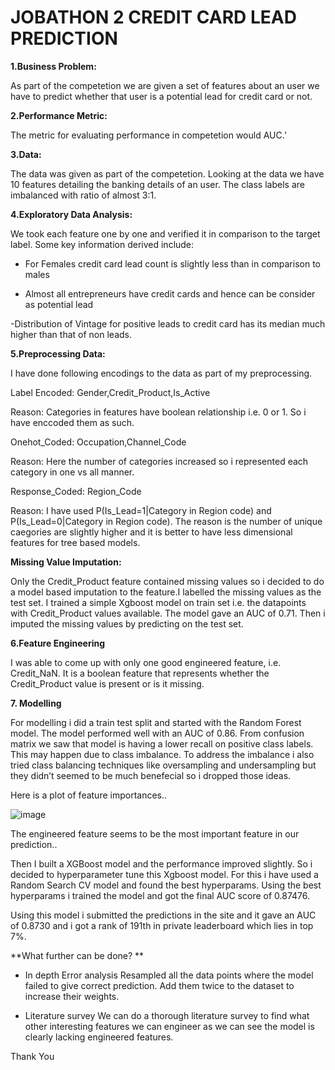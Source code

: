# JOBATHON 2 CREDIT CARD LEAD PREDICTION

**1.Business Problem:**

As part of the competetion we are given a set of features about an user we have to predict whether that user is a potential lead for credit card or not.

**2.Performance Metric:**

The metric for evaluating performance in competetion would AUC.’

**3.Data:**

The data was given as part of the competetion. Looking at the data we have 10 features detailing the banking details of an user. The class labels are imbalanced with ratio of almost 3:1. 


**4.Exploratory Data Analysis:**

We took each feature one by one and verified it in comparison to the target label. Some key  information derived include:

- For Females credit card lead count is slightly less than in comparison to males

- Almost all entrepreneurs have credit cards and hence can be consider as potential lead

-Distribution of Vintage for positive leads to credit card has its median much higher than that of non leads.

**5.Preprocessing Data:**

I have done following encodings to the data as part of my preprocessing.

Label Encoded: Gender,Credit_Product,Is_Active

Reason: Categories in features have boolean relationship i.e. 0 or 1. So i have enccoded them as such.

Onehot_Coded: Occupation,Channel_Code

Reason: Here the number of categories increased so i represented each category in one vs all manner.

Response_Coded: Region_Code

Reason: I have used P(Is_Lead=1|Category in Region code) and P(Is_Lead=0|Category in Region code). The reason is the number of unique caegories are slightly higher and it is better to have less dimensional features for tree based models.



**Missing Value Imputation:**

Only the Credit_Product feature contained missing values so i decided to do a model based imputation to the feature.I labelled the missing values as the test set. I trained a simple Xgboost model on train set i.e. the datapoints with Credit_Product values available. The model gave an AUC of 0.71. Then i imputed the missing values by predicting on the test set.

**6.Feature Engineering**

I was able to come up with only one good engineered feature, i.e. Credit_NaN. It is a boolean feature that represents whether the Credit_Product value is present or is it missing.

**7. Modelling**

For modelling i did a train test split and started with the Random Forest model. The model performed well with an AUC of 0.86. From confusion matrix we saw that model is having a lower recall on positive class labels. This may happen due to class imbalance. To address the imbalance i also tried class balancing techniques like oversampling and undersampling but they didn’t seemed to be much benefecial so i dropped those ideas.

Here is a plot of feature importances..

![image](https://user-images.githubusercontent.com/77936888/120152468-266c6980-c20b-11eb-83b8-b23e9ca07d7d.png)

The engineered feature seems to be the most important feature in our prediction..

Then I built a XGBoost model and the performance improved slightly. So i decided to hyperparameter tune this Xgboost model. For this i have used a Random Search CV model and found the best hyperparams. Using the best hyperparams i trained the model and got the final AUC score of 0.87476. 

Using this model i submitted the predictions in the site and it gave an AUC of 0.8730 and i got a rank of 191th in private leaderboard which lies in top 7%.

**What further can be done? **

- In depth Error analysis
Resampled all the data points where the model failed to give correct prediction. Add them twice to the dataset to increase their weights.

- Literature survey
We can do a thorough literature survey to find what other interesting features we can engineer as we can see the model is clearly lacking engineered features.


Thank You
